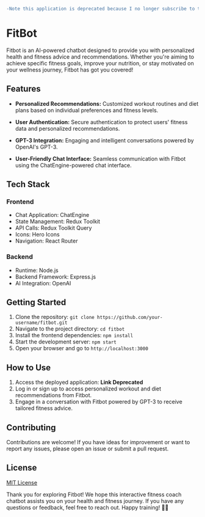 
```diff
-Note this application is deprecated because I no longer subscribe to the React ChatEngine. I've uploaded this to my github to highlight the code I've writen and show you an application of tech I'm passionate about!
```


# FitBot
Fitbot is an AI-powered chatbot designed to provide you with personalized health and fitness advice and recommendations. Whether you're aiming to achieve specific fitness goals, improve your nutrition, or stay motivated on your wellness journey, Fitbot has got you covered!

## Features

- **Personalized Recommendations:** Customized workout routines and diet plans based on individual preferences and fitness levels.

- **User Authentication:** Secure authentication to protect users' fitness data and personalized recommendations.

- **GPT-3 Integration:** Engaging and intelligent conversations powered by OpenAI's GPT-3.

- **User-Friendly Chat Interface:** Seamless communication with Fitbot using the ChatEngine-powered chat interface.

## Tech Stack

### Frontend

- Chat Application: ChatEngine
- State Management: Redux Toolkit
- API Calls: Redux Toolkit Query
- Icons: Hero Icons
- Navigation: React Router

### Backend

- Runtime: Node.js
- Backend Framework: Express.js
- AI Integration: OpenAI

## Getting Started

1. Clone the repository: `git clone https://github.com/your-username/fitbot.git`
2. Navigate to the project directory: `cd fitbot`
3. Install the frontend dependencies: `npm install`
4. Start the development server: `npm start`
5. Open your browser and go to `http://localhost:3000`

## How to Use

1. Access the deployed application: **Link Deprecated**
2. Log in or sign up to access personalized workout and diet recommendations from Fitbot.
3. Engage in a conversation with Fitbot powered by GPT-3 to receive tailored fitness advice.

## Contributing

Contributions are welcome! If you have ideas for improvement or want to report any issues, please open an issue or submit a pull request.

## License

[MIT License](https://opensource.org/licenses/MIT)


Thank you for exploring Fitbot! We hope this interactive fitness coach chatbot assists you on your health and fitness journey. If you have any questions or feedback, feel free to reach out. Happy training! 💪🤖
